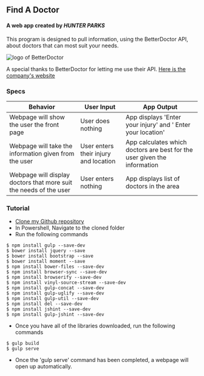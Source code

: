 ## Find A Doctor
#### A web app created by *_HUNTER PARKS_*

This program is designed to pull information, using the BetterDoctor API, about doctors that can most suit your needs.

![logo of BetterDoctor][logo]

A special thanks to BetterDoctor for letting me use their API. [Here is the company's website](http://betterdoctor.com/)

### Specs

| Behavior | User Input | App Output |
| -------- | ---------- | ---------- |
| Webpage will show the user the front page | User does nothing | App displays 'Enter your injury' and ' Enter your location'|
| Webpage will take the information given from the user | User enters their injury and location | App calculates which doctors are best for the user given the information |
| Webpage will display doctors that more suit the needs of the user | User enters nothing | App displays list of doctors in the area |

### Tutorial
* [Clone my Github repository](https://github.com/HunterTParks/doctor-search-api)
* In Powershell, Navigate to the cloned folder
* Run the following commands

```console
$ npm install gulp --save-dev
$ bower install jquery --save
$ bower install bootstrap --save
$ bower install moment --save
$ npm install bower-files --save-dev
$ npm install browser-sync --save-dev
$ npm install browserify --save-dev
$ npm install vinyl-source-stream --save-dev
$ npm install gulp-concat --save-dev
$ npm install gulp-uglify --save-dev
$ npm install gulp-util --save-dev
$ npm install del --save-dev
$ npm install jshint --save-dev
$ npm install gulp-jshint --save-dev
```

* Once you have all of the libraries downloaded, run the following commands

```console
$ gulp build
$ gulp serve
```

* Once the 'gulp serve' command has been completed, a webpage will open up automatically.



[logo]: https://images-na.ssl-images-amazon.com/images/I/71eJ7bU3R0L.png
